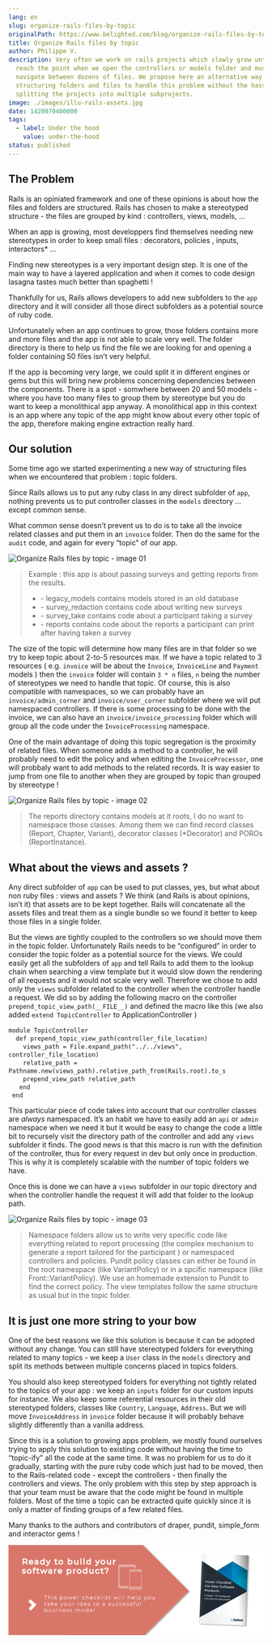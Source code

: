 ```yaml
---
lang: en
slug: organize-rails-files-by-topic
originalPath: https://www.belighted.com/blog/organize-rails-files-by-topic
title: Organize Rails files by topic
author: Philippe V.
description: Very often we work on rails projects which slowly grow until they
  reach the point when we open the controllers or models folder and must
  navigate between dozens of files. We propose here an alternative way of
  structuring folders and files to handle this problem without the hassle of
  splitting the projects into multiple subprojects.
image: ./images/illu-rails-assets.jpg
date: 1420070400000
tags:
  - label: Under the hood
    value: under-the-hood
status: published
---
```

The Problem
-----------

Rails is an opiniated framework and one of these opinions is about how the files and folders are structured. Rails has chosen to make a stereotyped structure - the files are grouped by kind : controllers, views, models, …

When an app is growing, most developpers find themselves needing new stereotypes in order to keep small files : decorators, policies , inputs, interactors\* …

Finding new stereotypes is a very important design step. It is one of the main way to have a layered application and when it comes to code design lasagna tastes much better than spaghetti !

Thankfully for us, Rails allows developers to add new subfolders to the `app` directory and it will consider all those direct subfolders as a potential source of ruby code.

Unfortunately when an app continues to grow, those folders contains more and more files and the app is not able to scale very well. The folder directory is there to help us find the file we are looking for and opening a folder containing 50 files isn’t very helpful.

If the app is becoming very large, we could split it in different engines or gems but this will bring new problems concerning dependencies between the components. There is a spot - somwhere between 20 and 50 models - where you have too many files to group them by stereotype but you do want to keep a monolithical app anyway. A monolithical app in this context is an app where any topic of the app might know about every other topic of the app, therefore making engine extraction really hard.

Our solution
------------

Some time ago we started experimenting a new way of structuring files when we encountered that problem : topic folders.

Since Rails allows us to put any ruby class in any direct subfolder of `app`, nothing prevents us to put controller classes in the `models` directory … except common sense.

What common sense doesn’t prevent us to do is to take all the invoice related classes and put them in an `invoice` folder. Then do the same for the `audit` code, and again for every “topic” of our app.

![Organize Rails files by topic - image 01](https://lh5.googleusercontent.com/15Orf5ERW2tFkbb8_tiBHlMUmeJCgIkXcSiAvx1ATCRyuspdyFTyP52wNvRwbjoC5k9IADmMsQhYU4Hn3AWAYcgGoNFcOgS_FxCqQ1s-M_GRR4XeR5qqmIY1b67E2QFjw4ouyEA)

> Example : this app is about passing surveys and getting reports from the results.
> 
> *   \- legacy\_models contains models stored in an old database
> *   \- survey\_redaction contains code about writing new surveys
> *   \- survey\_take contains code about a participant taking a survey
> *   \- reports contains code about the reports a participant can print after having taken a survey

The size of the topic will determine how many files are in that folder so we try to keep topic about 2-to-5 resources max. If we have a topic related to 3 resources ( e.g. `invoice` will be about the `Invoice`, `InvoiceLine` and `Payment` models ) then the `invoice` folder will contain `3 * n` files, `n` being the number of stereotypes we need to handle that topic. Of course, this is also compatible with namespaces, so we can probably have an `invoice/admin_corner` and `invoice/user_corner` subfolder where we will put namespaced controllers. If there is some processing to be done with the invoice, we can also have an `invoice/invoice_processing` folder which will group all the code under the `InvoiceProcessing` namespace.

One of the main advantage of doing this topic segregation is the proximity of related files. When someone adds a method to a controller, he will probably need to edit the policy and when editing the `InvoiceProcessor`, one will probbaly want to add methods to the related records. It is way easier to jump from one file to another when they are grouped by topic than grouped by stereotype !

![Organize Rails files by topic - image 02](https://lh3.googleusercontent.com/8WpuMQ7ws04eVAGFHP_JocHqvo0l9uezqKnWrT22tDwQejnoicEQHNS9917H-POEFeqdTit4d8nFDHgJQs1Gii9rCmVU2RQXcdNwQgrEzkNVgE9RAYXMci2oE5T4t19lFkWBpZw)

> The reports directory contains models at it roots, I do no want to namespace those classes. Among them we can find record classes (Report, Chapter, Variant), decorator classes (\*Decorator) and POROs (ReportInstance).

What about the views and assets ?
---------------------------------

Any direct subfolder of `app` can be used to put classes, yes, but what about non ruby files : views and assets ? We think (and Rails is about opinions, isn’t it) that assets are to be kept together. Rails will concatenate all the assets files and treat them as a single bundle so we found it better to keep those files in a single folder.

But the views are tightly coupled to the controllers so we should move them in the topic folder. Unfortunately Rails needs to be “configured” in order to consider the topic folder as a potential source for the views. We could easily get all the subfolders of `app` and tell Rails to add them to the lookup chain when searching a view template but it would slow down the rendering of all requests and it would not scale very well. Therefore we chose to add only the `views` subfolder related to the controller when the controller handle a request. We did so by adding the following macro on the controller `prepend_topic_view_path(__FILE__)` and defined the macro like this (we also added `extend TopicController` to ApplicationController )

    module TopicController
      def prepend_topic_view_path(controller_file_location)
        views_path = File.expand_path("../../views", controller_file_location)
        relative_path = Pathname.new(views_path).relative_path_from(Rails.root).to_s
        prepend_view_path relative_path
       end
     end
    

This particular piece of code takes into account that our controller classes are _always_ namespaced. It’s an habit we have to easily add an `api` or `admin` namespace when we need it but it would be easy to change the code a little bit to recursely visit the directory path of the controller and add any `views` subfolder it finds. The good news is that this macro is run with the definition of the controller, thus for every request in dev but only once in production. This is why it is completely scalable with the number of topic folders we have.

Once this is done we can have a `views` subfolder in our topic directory and when the controller handle the request it will add that folder to the lookup path.

![Organize Rails files by topic - image 03](https://lh6.googleusercontent.com/7RWOoUIMRA2eP7M8A0XPF6-OjcnLpU2HQK12jiCkLid8UAwdExS7E6RTBaES2BTPDSe6Bhyokjy9EruWcs0aJCTyhyzwCKvLgLVlW7ryfYB2JbpuUOplyly4mLgPEiVIGlGa2Sw)

> Namespace folders allow us to write very specific code like everything related to report processing (the complex mechanism to generate a report tailored for the participant ) or namespaced controllers and policies. Pundit policy classes can either be found in the root namespace (like VariantPolicy) or in a spcific namespace (like Front::VariantPolicy). We use an homemade extension to Pundit to find the correct policy. The view templates follow the same structure as usual but in the topic folder.

It is just one more string to your bow
--------------------------------------

One of the best reasons we like this solution is because it can be adopted without any change. You can still have stereotyped folders for everything related to many topics - we keep a `User` class in the `models` directory and split its methods between multiple concerns placed in topics folders.

You should also keep stereotyped folders for everything not tightly related to the topics of your app : we keep an `inputs` folder for our custom inputs for instance. We also keep some referential resources in their old stereotyped folders, classes like `Country`, `Language`, `Address`. But we will move `InvoiceAddress` in `invoice` folder because it will probably behave slightly differently than a vanilla address.

Since this is a solution to growing apps problem, we mostly found ourselves trying to apply this solution to existing code without having the time to “topic-ify” all the code at the same time. It was no problem for us to do it gradually, starting with the pure ruby code which just had to be moved, then to the Rails-related code - except the controllers - then finally the controllers and views. The only problem with this step by step approach is that your team must be aware that the code might be found in multiple folders. Most of the time a topic can be extracted quite quickly since it is only a matter of finding groups of a few related files.

Many thanks to the authors and contributors of draper, pundit, simple\_form and interactor gems !  
  
[![New Call-to-action](/content/images/legacy/UPTtKvQU_5rjKfQJ1Qjwk.png)](https://cta-redirect.hubspot.com/cta/redirect/1684659/fb3606cc-cc1b-47d0-ae85-2c9f69837fe2)